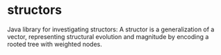 # structors
Java library for investigating structors: A structor is a generalization of a vector, representing structural evolution and magnitude by encoding a rooted tree with weighted nodes.
